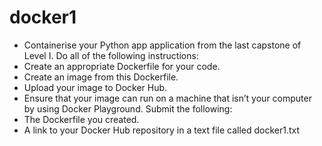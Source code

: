 # docker1

- Containerise your Python app application from the last capstone of Level I. Do all of the following instructions:
- Create an appropriate Dockerfile for your code.
- Create an image from this Dockerfile.
-	Upload your image to Docker Hub.
- Ensure that your image can run on a machine that isn’t your computer by using Docker Playground. Submit the following:
- The Dockerfile you created.
- A link to your Docker Hub repository in a text file called docker1.txt
